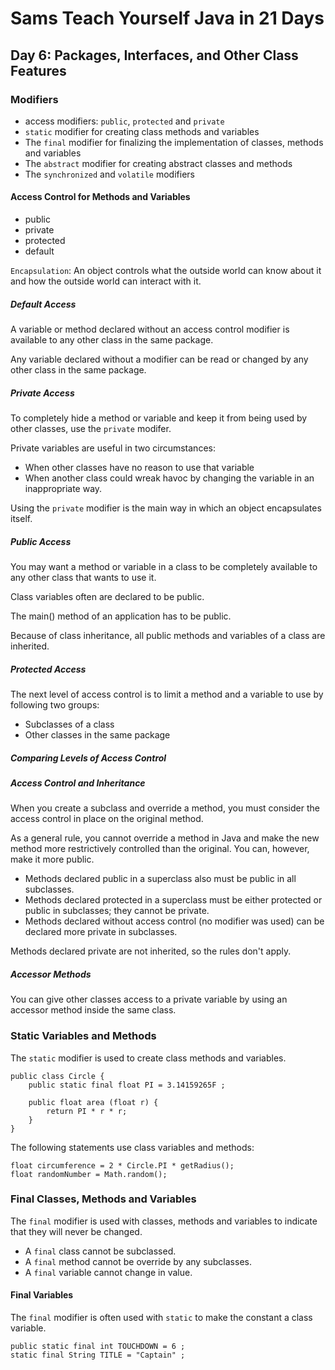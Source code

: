 # Sams Teach Yourself Java in 21 Days

## Day 6: Packages, Interfaces, and Other Class Features

### Modifiers

* access modifiers: `public`, `protected` and `private`
* `static` modifier for creating class methods and variables
* The `final` modifier for finalizing the implementation of classes, methods and variables
* The `abstract` modifier for creating abstract classes and methods
* The `synchronized` and `volatile` modifiers

#### Access Control for Methods and Variables

* public
* private
* protected
* default

`Encapsulation`: An object controls what the outside world can know about it and how the outside world can interact with it.

##### Default Access

A variable or method declared without an access control modifier is available to any other class in the same package.

Any variable declared without a modifier can be read or changed by any other class in the same package.

##### Private Access

To completely hide a method or variable and keep it from being used by other classes, use the `private` modifer.

Private variables are useful in two circumstances:

* When other classes have no reason to use that variable
* When another class could wreak havoc by changing the variable in an inappropriate way.

Using the `private` modifier is the main way in which an object encapsulates itself.

##### Public Access

You may want a method or variable in a class to be completely available to any other class that wants to use it.

Class variables often are declared to be public.

The main() method of an application has to be public.

Because of class inheritance, all public methods and variables of a class are inherited.

##### Protected Access

The next level of access control is to limit a method and a variable to use by following two groups:

* Subclasses of a class
* Other classes in the same package

##### Comparing Levels of Access Control

##### Access Control and Inheritance

When you create a subclass and override a method, you must consider the access control in place on the original method.

As a general rule, you cannot override a method in Java and make the new method more restrictively controlled than the original. You can, however, make it more public.

* Methods declared public in a superclass also must be public in all subclasses.
* Methods declared protected in a superclass must be either protected or public in subclasses; they cannot be private.
* Methods declared without access control (no modifier was used) can be declared more private in subclasses.

Methods declared private are not inherited, so the rules don't apply.

##### Accessor Methods

You can give other classes access to a private variable by using an accessor method inside the same class.

### Static Variables and Methods

The `static` modifier is used to create class methods and variables.

```
public class Circle {
    public static final float PI = 3.14159265F ;

    public float area (float r) {
        return PI * r * r;
    }
}
```

The following statements use class variables and methods:

```
float circumference = 2 * Circle.PI * getRadius();
float randomNumber = Math.random();
```

### Final Classes, Methods and Variables

The `final` modifier is used with classes, methods and variables to indicate that they will never be changed.

* A `final` class cannot be subclassed.
* A `final` method cannot be override by any subclasses.
* A `final` variable cannot change in value.

#### Final Variables

The `final` modifier is often used with `static` to make the constant a class variable.

```
public static final int TOUCHDOWN = 6 ;
static final String TITLE = "Captain" ;
```
